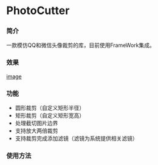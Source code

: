 # PhotoCutter
### 简介
一款模仿QQ和微信头像裁剪的库，目前使用FrameWork集成。
### 效果
[image](https://github.com/wangwangok/PhotoCutter/blob/master/photo_cutter.gif)
### 功能
- 圆形裁剪（自定义矩形半径）
- 矩形裁剪（自定义矩形宽高）
- 处理截切图片边界
- 支持放大两倍裁剪
- 支持裁剪完成添加滤镜（滤镜为系统提供相关滤镜）
### 使用方法


